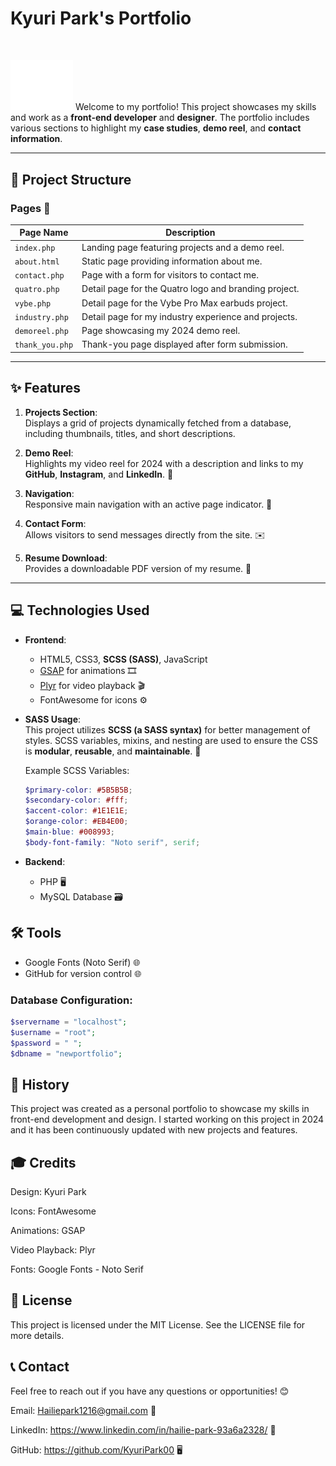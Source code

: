 # Kyuri Park's Portfolio
<br>

<img src="images/kp_logo_thicker_white.png" alt="Kyuri Park Logo" width="100" /> Welcome to my portfolio! This project showcases my skills and work as a **front-end developer** and **designer**. The portfolio includes various sections to highlight my **case studies**, **demo reel**, and **contact information**. 


---

## 📂 Project Structure

### Pages 📝

| Page Name       | Description                                                                 |
|-----------------|-----------------------------------------------------------------------------|
| `index.php`     | Landing page featuring projects and a demo reel.                            |
| `about.html`    | Static page providing information about me.                                 |
| `contact.php`   | Page with a form for visitors to contact me.                                |
| `quatro.php`    | Detail page for the Quatro logo and branding project.                       |
| `vybe.php`      | Detail page for the Vybe Pro Max earbuds project.                           |
| `industry.php`  | Detail page for my industry experience and projects.                        |
| `demoreel.php`  | Page showcasing my 2024 demo reel.                                          |
| `thank_you.php` | Thank-you page displayed after form submission.                             |

---

## ✨ Features

1. **Projects Section**:  
   Displays a grid of projects dynamically fetched from a database, including thumbnails, titles, and short descriptions.

2. **Demo Reel**:  
   Highlights my video reel for 2024 with a description and links to my **GitHub**, **Instagram**, and **LinkedIn**. 🎥

3. **Navigation**:  
   Responsive main navigation with an active page indicator. 🧭

4. **Contact Form**:  
   Allows visitors to send messages directly from the site. ✉️

5. **Resume Download**:  
   Provides a downloadable PDF version of my resume. 📄

---

## 💻 Technologies Used

- **Frontend**:  
  - HTML5, CSS3, **SCSS (SASS)**, JavaScript  
  - [GSAP](https://greensock.com/gsap/) for animations 🎞️  
  - [Plyr](https://plyr.io/) for video playback 🎬  
  - FontAwesome for icons ⚙️

- **SASS Usage**:  
  This project utilizes **SCSS (a SASS syntax)** for better management of styles. SCSS variables, mixins, and nesting are used to ensure the CSS is **modular**, **reusable**, and **maintainable**. 🔧

  Example SCSS Variables:
  ```scss
  $primary-color: #5B5B5B;
  $secondary-color: #fff;
  $accent-color: #1E1E1E;
  $orange-color: #EB4E00;
  $main-blue: #008993;
  $body-font-family: "Noto serif", serif;
- **Backend**: 
    - PHP 🖥️
    - MySQL Database 🗃️

## 🛠️ Tools

- Google Fonts (Noto Serif) 🌐
- GitHub for version control 🌐

### Database Configuration:

```php
$servername = "localhost";
$username = "root";
$password = " ";
$dbname = "newportfolio"; 
```


## 📜 History
This project was created as a personal portfolio to showcase my skills in front-end development and design. I started working on this project in 2024 and it has been continuously updated with new projects and features.

## 🎓 Credits
Design: Kyuri Park

Icons: FontAwesome

Animations: GSAP

Video Playback: Plyr

Fonts: Google Fonts - Noto Serif

## 📄 License
This project is licensed under the MIT License. See the LICENSE file for more details.

## 📞 Contact
Feel free to reach out if you have any questions or opportunities! 😊

Email: Hailiepark1216@gmail.com 📧

LinkedIn: https://www.linkedin.com/in/hailie-park-93a6a2328/ 💼

GitHub: https://github.com/KyuriPark00 🖥️